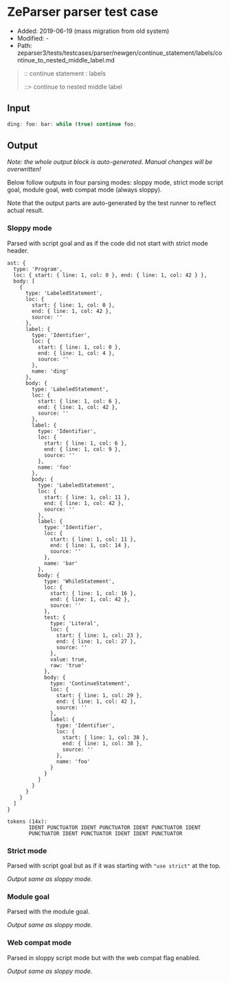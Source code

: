 # ZeParser parser test case

- Added: 2019-06-19 (mass migration from old system)
- Modified: -
- Path: zeparser3/tests/testcases/parser/newgen/continue_statement/labels/continue_to_nested_middle_label.md

> :: continue statement : labels
>
> ::> continue to nested middle label

## Input

`````js
ding: foo: bar: while (true) continue foo;
`````

## Output

_Note: the whole output block is auto-generated. Manual changes will be overwritten!_

Below follow outputs in four parsing modes: sloppy mode, strict mode script goal, module goal, web compat mode (always sloppy).

Note that the output parts are auto-generated by the test runner to reflect actual result.

### Sloppy mode

Parsed with script goal and as if the code did not start with strict mode header.

`````
ast: {
  type: 'Program',
  loc: { start: { line: 1, col: 0 }, end: { line: 1, col: 42 } },
  body: [
    {
      type: 'LabeledStatement',
      loc: {
        start: { line: 1, col: 0 },
        end: { line: 1, col: 42 },
        source: ''
      },
      label: {
        type: 'Identifier',
        loc: {
          start: { line: 1, col: 0 },
          end: { line: 1, col: 4 },
          source: ''
        },
        name: 'ding'
      },
      body: {
        type: 'LabeledStatement',
        loc: {
          start: { line: 1, col: 6 },
          end: { line: 1, col: 42 },
          source: ''
        },
        label: {
          type: 'Identifier',
          loc: {
            start: { line: 1, col: 6 },
            end: { line: 1, col: 9 },
            source: ''
          },
          name: 'foo'
        },
        body: {
          type: 'LabeledStatement',
          loc: {
            start: { line: 1, col: 11 },
            end: { line: 1, col: 42 },
            source: ''
          },
          label: {
            type: 'Identifier',
            loc: {
              start: { line: 1, col: 11 },
              end: { line: 1, col: 14 },
              source: ''
            },
            name: 'bar'
          },
          body: {
            type: 'WhileStatement',
            loc: {
              start: { line: 1, col: 16 },
              end: { line: 1, col: 42 },
              source: ''
            },
            test: {
              type: 'Literal',
              loc: {
                start: { line: 1, col: 23 },
                end: { line: 1, col: 27 },
                source: ''
              },
              value: true,
              raw: 'true'
            },
            body: {
              type: 'ContinueStatement',
              loc: {
                start: { line: 1, col: 29 },
                end: { line: 1, col: 42 },
                source: ''
              },
              label: {
                type: 'Identifier',
                loc: {
                  start: { line: 1, col: 38 },
                  end: { line: 1, col: 38 },
                  source: ''
                },
                name: 'foo'
              }
            }
          }
        }
      }
    }
  ]
}

tokens (14x):
       IDENT PUNCTUATOR IDENT PUNCTUATOR IDENT PUNCTUATOR IDENT
       PUNCTUATOR IDENT PUNCTUATOR IDENT IDENT PUNCTUATOR
`````

### Strict mode

Parsed with script goal but as if it was starting with `"use strict"` at the top.

_Output same as sloppy mode._

### Module goal

Parsed with the module goal.

_Output same as sloppy mode._

### Web compat mode

Parsed in sloppy script mode but with the web compat flag enabled.

_Output same as sloppy mode._

